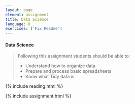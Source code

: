 ```yaml
---
layout: page
element: assignment
title: Data Science
language: R
exercises: ['Fix Readme']
---
```



#### Data Science

> Following this assignment students should be able to:
>
> - Understand how to organize data
> - Prepare and process basic spreadsheets
> - Know what Tidy data is

{% include reading.html %}

{% include assignment.html %}
